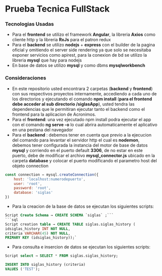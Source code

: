 # Prueba Tecnica FullStack

### Tecnologias Usadas

- Para el **frontend** se utilizo el framework **Angular**, la libreria **Axios** como cliente http y la libreria **RxJs** para el patron redux
- Para el **backend** se utilizo **nodejs** + **express** con el builder de la pagina oficial y omitiendo el server side rendering ya que solo se necesitaba exponer servicios como apirest, para la conexion de bd se utilizo la libreria **mysql** que hay para nodejs
- En base de datos se utilizo **mysql** y como dbms **mysqlworkbench**

### Consideraciones

- En este repositorio usted encontrara 2 carpetas (**backend** y **frontend**) con sus respectivos proyectos internamente, accediendo a cada uno de los directorios y ejecutando el comando **npm install** (**para el frontend debe acceder al sub directorio /siglasApp**), usted tendra las dependencias que le permitiran ejecutar tanto el backend como el frontend para la aplicacion de Acronimos.
- Para el **frontend**: una vez ejecutado npm install podra ejecutar el app con el comando **ng serve -o** lo cual abrira automaticamente el aplicativo en una pestana del navegador
- Para el **backend** : debemos tener en cuenta que previo a la ejecucion del comando para levantar el servidor http el cual es **nodemon**, debemos tener configurada la instancia del motor de base de datos **mysql** y corriendo en el puerto default **3306**, de no estar en este puerto, debe de modificar el archivo **mysql_connector.js** ubicado en la carpeta **database** y colocar el puerto modificando el parametro host del objeto connection

```javascript
const connection = mysql.createConnection({
    host: 'localhost:numerodepuerto',
    user: 'root',
    password: 'root',
    database: 'siglas'
})
```
- Para la creacion de la base de datos se ejecutan los siguientes scripts:
```sql
Script Create Schema → CREATE SCHEMA `siglas` ;```
```sql
Script creation table → CREATE TABLE siglas.siglas_history (
idsiglas_history INT NOT NULL,
criteria VARCHAR(45) NOT NULL,
PRIMARY KEY (idsiglas_history));`
```

- Para consulta e insercion de datos se ejecutan los siguientes scripts:
```sql
Script select → SELECT * FROM siglas.siglas_history;
```
```sql
INSERT INTO siglas_history (criteria)
VALUES ('TEST');
```
